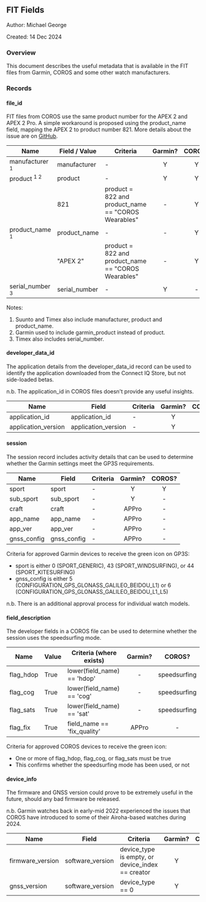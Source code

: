 ## FIT Fields

Author: Michael George

Created: 14 Dec 2024



### Overview

This document describes the useful metadata that is available in the FIT files from Garmin, COROS and some other watch manufacturers.



### Records

#### file_id

FIT files from COROS use the same product number for the APEX 2 and APEX 2 Pro. A simple workaround is proposed using the product_name field, mapping the APEX 2 to product number 821. More details about the issue are on [GitHub](https://github.com/Logiqx/gp3s-coros/issues/36).

| Name                       | Field / Value | Criteria                                            | Garmin? | COROS? |
| -------------------------- | ------------- | --------------------------------------------------- | :-----: | :----: |
| manufacturer <sup>1</sup>  | manufacturer  | -                                                   |    Y    |   Y    |
| product <sup>1 2</sup>     | product       | -                                                   |    Y    |   Y    |
|                            | 821           | product = 822 and product_name == "COROS Wearables" |    -    |   Y    |
| product_name <sup>1</sup>  | product_name  | -                                                   |    -    |   Y    |
|                            | "APEX 2"      | product = 822 and product_name == "COROS Wearables" |    -    |   Y    |
| serial_number <sup>3</sup> | serial_number | -                                                   |    Y    |   -    |

Notes:

1. Suunto and Timex also include manufacturer, product and product_name.
2. Garmin used to include garmin_product instead of product.
3. Timex also includes serial_number.

  

#### developer_data_id

The application details from the developer_data_id record can be used to identify the application downloaded from the Connect IQ Store, but not side-loaded betas.

n.b. The application_id in COROS files doesn't provide any useful insights.

| Name                | Field               | Criteria | Garmin? | COROS? |
| ------------------- | ------------------- | -------- | :-----: | :----: |
| application_id      | application_id      | -        |    Y    |   Y    |
| application_version | application_version | -        |    Y    |   -    |



#### session

The session record includes activity details that can be used to determine whether the Garmin settings meet the GP3S requirements.

| Name        | Field       | Criteria | Garmin? | COROS? |
| ----------- | ----------- | -------- | :-----: | :----: |
| sport       | sport       | -        |    Y    |   Y    |
| sub_sport   | sub_sport   | -        |    Y    |   -    |
| craft       | craft       | -        |  APPro  |   -    |
| app_name    | app_name    | -        |  APPro  |   -    |
| app_ver     | app_ver     | -        |  APPro  |   -    |
| gnss_config | gnss_config | -        |  APPro  |   -    |

Criteria for approved Garmin devices to receive the green icon on GP3S:

- sport is either 0 (SPORT_GENERIC), 43 (SPORT_WINDSURFING), or 44 (SPORT_KITESURFING)
- gnss_config is either 5 (CONFIGURATION_GPS_GLONASS_GALILEO_BEIDOU_L1) or 6 (CONFIGURATION_GPS_GLONASS_GALILEO_BEIDOU_L1_L5)

n.b. There is an additional approval process for individual watch models.



#### field_description

The developer fields in a COROS file can be used to determine whether the session uses the speedsurfing mode.

| Name      | Value | Criteria (where exists)     | Garmin? |    COROS?    |
| --------- | ----- | --------------------------- | :-----: | :----------: |
| flag_hdop | True  | lower(field_name) == 'hdop' |    -    | speedsurfing |
| flag_cog  | True  | lower(field_name) == 'cog'  |    -    | speedsurfing |
| flag_sats | True  | lower(field_name) == 'sat'  |    -    | speedsurfing |
| flag_fix  | True  | field_name == 'fix_quality' |  APPro  |      -       |

Criteria for approved COROS devices to receive the green icon:

- One or more of flag_hdop, flag_cog, or flag_sats must be true
- This confirms whether the speedsurfing mode has been used, or not



#### device_info

The firmware and GNSS version could prove to be extremely useful in the future, should any bad firmware be released.

n.b. Garmin watches back in early-mid 2022 experienced the issues that COROS have introduced to some of their Airoha-based watches during 2024.

| Name             | Field            | Criteria                                         | Garmin? | COROS? |
| ---------------- | ---------------- | ------------------------------------------------ | :-----: | :----: |
| firmware_version | software_version | device_type is empty, or device_index == creator |    Y    |   -    |
| gnss_version     | software_version | device_type == 0                                 |    Y    |   -    |

